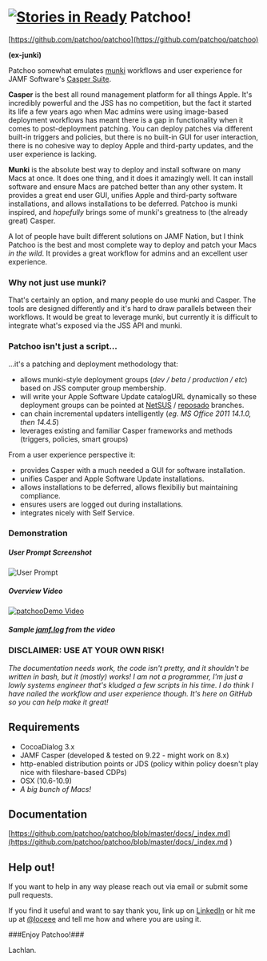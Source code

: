 [![Stories in Ready](https://badge.waffle.io/patchoo/patchoo.png?label=ready&title=Ready)](https://waffle.io/patchoo/patchoo)
Patchoo!
========

[https://github.com/patchoo/patchoo](https://github.com/patchoo/patchoo)

**(ex-junki)**


Patchoo somewhat emulates [munki](https://code.google.com/p/munki/) workflows and user experience for JAMF Software's [Casper Suite](http://www.jamfsoftware.com/products/casper-suite/).  

**Casper** is the best all round management platform for all things Apple. It's incredibly powerful and the JSS has no competition, but the fact it started its life a few years ago when Mac admins were using image-based deployment workflows has meant there is a gap in functionality when it comes to post-deployment patching. You can deploy patches via different built-in triggers and policies, but there is no built-in GUI for user interaction, there is no cohesive way to deploy Apple and third-party updates, and the user experience is lacking.

**Munki** is the absolute best way to deploy and install software on many Macs at once. It does one thing, and it does it amazingly well. It can install software and ensure Macs are patched better than any other system. It provides a great end user GUI, unifies Apple and third-party software installations, and allows installations to be deferred. Patchoo is munki inspired, and *hopefully* brings some of munki's greatness to (the already great) Casper.

A lot of people have built different solutions on JAMF Nation, but I think Patchoo is the best and most complete way to deploy and patch your Macs *in the wild*. It provides a great workflow for admins and an excellent user experience.

### Why not just use munki? ###

That's certainly an option, and many people do use munki and Casper. The tools are designed differently and it's  hard to draw parallels between their workflows. It would be great to leverage munki, but currently it is difficult to integrate what's exposed via the JSS API and munki.

### Patchoo isn't just a script... ###
  
...it's a patching and deployment methodology that:

* allows munki-style deployment groups (*dev / beta / production / etc*) based on JSS computer group membership.
* will write your Apple Software Update catalogURL dynamically so these deployment groups can be pointed at [NetSUS](https://jamfnation.jamfsoftware.com/viewProduct.html?id=180&view=info) / [reposado](https://github.com/wdas/reposado) branches.
* can chain incremental updaters intelligently (*eg. MS Office 2011 14.1.0, then 14.4.5*)
* leverages existing and familiar Casper frameworks and methods (triggers, policies, smart groups) 

From a user experience perspective it:

* provides Casper with a much needed a GUI for software installation.
* unifies Casper and Apple Software Update installations.
* allows installations to be deferred, allows flexibiliy but maintaining compliance.
* ensures users are logged out during installations.
* integrates nicely with Self Service.

### Demonstration ###

##### User Prompt Screenshot #####

![User Prompt](https://raw.githubusercontent.com/patchoo/patchoo/master/docs/images/prompt.png)

##### Overview Video #####
	
[![patchooDemo Video](http://img.youtube.com/vi/aeOOPHH3-NY/0.jpg)](http://www.youtube.com/watch?v=aeOOPHH3-NY)

##### Sample [jamf.log](https://github.com/patchoo/patchoo/blob/master/docs/jamf_patchoo.log.txt) from the video 


### DISCLAIMER: USE AT YOUR OWN RISK! ###

*The documentation needs work, the code isn't pretty, and it shouldn't be written in bash, but it (mostly) works! I am not a programmer, I'm just a lowly systems engineer that's kludged a few scripts in his time. I do think I have nailed the workflow and user experience though. It's here on GitHub so you can help make it great!*


Requirements
------------
* CocoaDialog 3.x
* JAMF Casper (developed & tested on 9.22 - might work on 8.x)
* http-enabled distribution points or JDS (policy within policy doesn't play nice with fileshare-based CDPs)
* OSX (10.6-10.9)
* *A big bunch of Macs!*


Documentation
-------------
     
[https://github.com/patchoo/patchoo/blob/master/docs/_index.md](https://github.com/patchoo/patchoo/blob/master/docs/_index.md )


Help out!
---------


If you want to help in any way please reach out via email or submit some pull requests.

If you find it useful and want to say thank you, link up on [LinkedIn](http://au.linkedin.com/in/lachlanstewart) or hit me up at [@loceee](https://twitter.com/loceee) and tell me how and where you are using it.

  
###Enjoy Patchoo!###

Lachlan.


